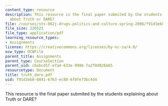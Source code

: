 ```yaml
---
content_type: resource
description: This resource is the final paper submited by the students explaining
  about Truth or DARE?
file: /courses/sts-062j-drugs-politics-and-culture-spring-2006/f91d3eb868416763ec806f0fe73bc4d4_truth_dare.pdf
file_size: 126523
file_type: application/pdf
learning_resource_types:
- Assignments
license: https://creativecommons.org/licenses/by-nc-sa/4.0/
ocw_type: OCWFile
parent_title: Assignments
parent_type: CourseSection
parent_uid: c6abcd5f-e7a4-633e-9986-7a2f0d826b65
resourcetype: Document
title: truth_dare.pdf
uid: f91d3eb8-6841-6763-ec80-6f0fe73bc4d4
---
```

This resource is the final paper submited by the students explaining about Truth or DARE?